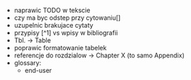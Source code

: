 * naprawic TODO w tekscie
* czy ma byc odstep przy cytowaniu[]
* uzupelnic brakujace cytaty
* przypisy [^1] vs wpisy w bibliografii
* Tbl. -> Table
* poprawic formatowanie tabelek
* referencje do rozdzialow -> Chapter X (to samo Appendix)
* glossary:
  * end-user

